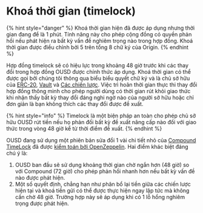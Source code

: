 # Khoá thời gian (timelock)

{% hint style="danger" %}
Khoá thời gian hiện đã được áp dụng nhưng thời gian đang để là 1 phút. Tính năng này cho phép cộng đồng có quyền phản hồi nếu phát hiện ra bất kỳ vấn đề nghiêm trọng nào trong hợp đồng. Khoá thời gian được điều chỉnh bởi 5 trên tổng 8 chữ ký của Origin.
{% endhint %}

Hợp đồng timelock sẽ có hiệu lực trong khoảng 48 giờ trước khi các thay đổi trong hợp đồng OUSD được chính thức áp dụng. Khoá thời gian có thể được gọi bởi chúng tôi thông qua biểu biểu quyết chữ ký và là chủ sở hữu của [ERC-20](../architecture.md), [Vault](vault.md) và [Các chiến lược](strategies.md). Việc trì hoãn thời gian thực thi thay đổi hợp đồng thông minh cho phép người dùng có thời gian rút khỏi giao thức khi nhận thấy bất kỳ thay đổi đáng nghi ngờ nào của người sở hữu hoặc chỉ đơn giản là bạn không thích các thay đổi được đề xuất.

{% hint style="info" %}
Timelock là một biện pháp an toàn cho phép chủ sở hữu OUSD rút tiền nếu họ phản đối bất kỳ đề xuất nâng cấp nào đối với giao thức trong vòng 48 giờ kể từ thời điểm đề xuất.
{% endhint %}

OUSD đang sử dụng một phiên bản sửa đổi 1 vài chi tiết nhỏ của [Compound TimeLock](https://compound.finance/docs/governance) đã được [kiểm toán bởi OpenZeppelin](https://blog.openzeppelin.com/compound-finance-patch-audit/). Hai điểm khác biệt đáng chú ý là:

1. OUSD ban đầu sẽ sử dụng khoảng thời gian chờ ngắn hơn (48 giờ) so với Compound (72 giờ) cho phép phản hồi nhanh hơn nếu bất kỳ vấn đề nào được phát hiện.
2. Một số quyết định, chẳng hạn như phân bổ lại tiền giữa các chiến lược hiện tại và khoá tiền gửi có thể được thực hiện ngay lập tức mà không cần chờ 48 giờ. Trường hợp này sẽ áp dụng khi có 1 lỗ hổng nghiêm trọng được phát hiện.





